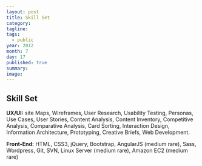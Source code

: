 ```yaml
---
layout: post
title: Skill Set
category:
tagline:
tags: 
  - public
year: 2012
month: 7
day: 17
published: true
summary: 
image: 
---
```


## Skill Set

**UX/UI:** site Maps, Wireframes, User Research, Usability Testing, Personas, Use Cases, User Stories, Content Analysis, Content Inventory, Competitive Analysis, Comparative Analysis, Card Sorting, Interaction Design, Information Architecture, Prototyping, Creative Briefs, Web Development.

**Front-End:** HTML, CSS3, jQuery, Bootstrap, AngularJS (medium rare), Sass, Wordpress, Git, SVN, Linux Server (medium rare), Amazon EC2 (medium rare)
